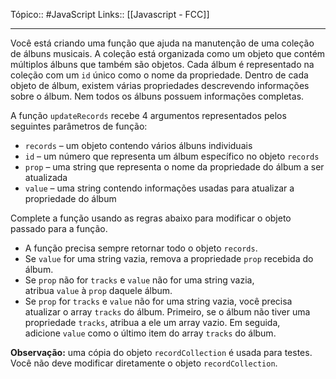 Tópico:: #JavaScript 
Links:: [[Javascript - FCC]]

---
Você está criando uma função que ajuda na manutenção de uma coleção de álbuns musicais. A coleção está organizada como um objeto que contém múltiplos álbuns que também são objetos. Cada álbum é representado na coleção com um `id` único como o nome da propriedade. Dentro de cada objeto de álbum, existem várias propriedades descrevendo informações sobre o álbum. Nem todos os álbuns possuem informações completas.

A função `updateRecords` recebe 4 argumentos representados pelos seguintes parâmetros de função:

- `records` – um objeto contendo vários álbuns individuais
- `id` – um número que representa um álbum específico no objeto `records`
- `prop` – uma string que representa o nome da propriedade do álbum a ser atualizada
- `value` – uma string contendo informações usadas para atualizar a propriedade do álbum

Complete a função usando as regras abaixo para modificar o objeto passado para a função.

- A função precisa sempre retornar todo o objeto `records`.
- Se `value` for uma string vazia, remova a propriedade `prop` recebida do álbum.
- Se `prop` não for `tracks` e `value` não for uma string vazia, atribua `value` à `prop` daquele álbum.
- Se `prop` for `tracks` e `value` não for uma string vazia, você precisa atualizar o array `tracks` do álbum. Primeiro, se o álbum não tiver uma propriedade `tracks`, atribua a ele um array vazio. Em seguida, adicione `value` como o último item do array `tracks` do álbum.

**Observação:** uma cópia do objeto `recordCollection` é usada para testes. Você não deve modificar diretamente o objeto `recordCollection`.
